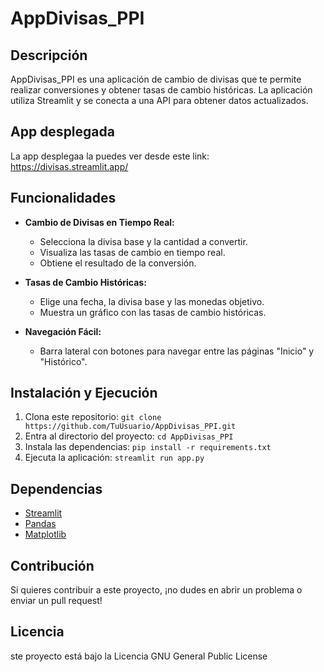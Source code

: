 # AppDivisas_PPI

## Descripción
AppDivisas_PPI es una aplicación de cambio de divisas que te permite realizar conversiones y obtener tasas de cambio históricas. La aplicación utiliza Streamlit y se conecta a una API para obtener datos actualizados.

## App desplegada
La app desplegaa la puedes ver desde este link: https://divisas.streamlit.app/

## Funcionalidades
- **Cambio de Divisas en Tiempo Real:**
  - Selecciona la divisa base y la cantidad a convertir.
  - Visualiza las tasas de cambio en tiempo real.
  - Obtiene el resultado de la conversión.

- **Tasas de Cambio Históricas:**
  - Elige una fecha, la divisa base y las monedas objetivo.
  - Muestra un gráfico con las tasas de cambio históricas.

- **Navegación Fácil:**
  - Barra lateral con botones para navegar entre las páginas "Inicio" y "Histórico".

## Instalación y Ejecución
1. Clona este repositorio: `git clone https://github.com/TuUsuario/AppDivisas_PPI.git`
2. Entra al directorio del proyecto: `cd AppDivisas_PPI`
3. Instala las dependencias: `pip install -r requirements.txt`
4. Ejecuta la aplicación: `streamlit run app.py`

## Dependencias
- [Streamlit](https://streamlit.io/)
- [Pandas](https://pandas.pydata.org/)
- [Matplotlib](https://matplotlib.org/)

## Contribución
Si quieres contribuir a este proyecto, ¡no dudes en abrir un problema o enviar un pull request!

## Licencia
ste proyecto está bajo la Licencia GNU General Public License